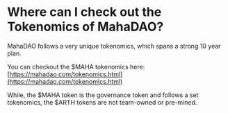 # Where can I check out the Tokenomics of MahaDAO?

MahaDAO follows a very unique tokenomics, which spans a strong 10 year plan.

You can checkout the $MAHA tokenomics here: [https://mahadao.com/tokenomics.html](https://mahadao.com/tokenomics.html)

While, the $MAHA token is the governance token and follows a set tokenomics, the $ARTH  tokens are not team-owned or pre-mined.
